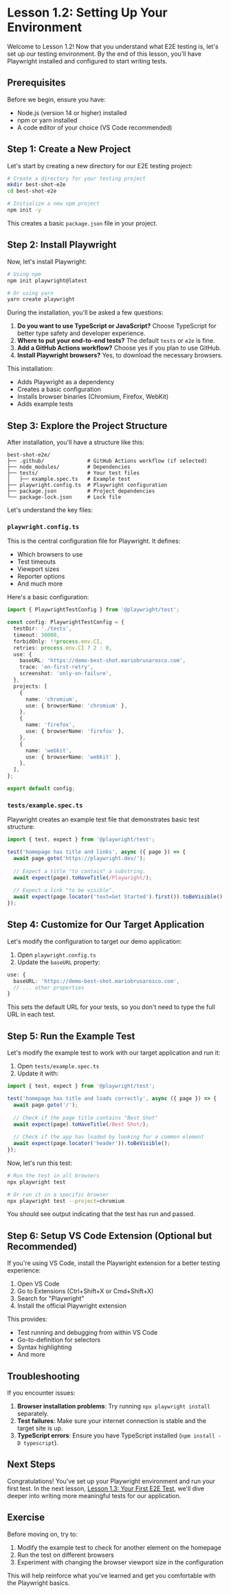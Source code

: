 # Lesson 1.2: Setting Up Your Environment

Welcome to Lesson 1.2! Now that you understand what E2E testing is, let's set up our testing environment. By the end of this lesson, you'll have Playwright installed and configured to start writing tests.

## Prerequisites

Before we begin, ensure you have:

- Node.js (version 14 or higher) installed
- npm or yarn installed
- A code editor of your choice (VS Code recommended)

## Step 1: Create a New Project

Let's start by creating a new directory for our E2E testing project:

```bash
# Create a directory for your testing project
mkdir best-shot-e2e
cd best-shot-e2e

# Initialize a new npm project
npm init -y
```

This creates a basic `package.json` file in your project.

## Step 2: Install Playwright

Now, let's install Playwright:

```bash
# Using npm
npm init playwright@latest

# Or using yarn
yarn create playwright
```

During the installation, you'll be asked a few questions:

1. **Do you want to use TypeScript or JavaScript?** Choose TypeScript for better type safety and developer experience.
2. **Where to put your end-to-end tests?** The default `tests` or `e2e` is fine.
3. **Add a GitHub Actions workflow?** Choose yes if you plan to use GitHub.
4. **Install Playwright browsers?** Yes, to download the necessary browsers.

This installation:
- Adds Playwright as a dependency
- Creates a basic configuration
- Installs browser binaries (Chromium, Firefox, WebKit)
- Adds example tests

## Step 3: Explore the Project Structure

After installation, you'll have a structure like this:

```
best-shot-e2e/
├── .github/              # GitHub Actions workflow (if selected)
├── node_modules/         # Dependencies
├── tests/                # Your test files
│   ├── example.spec.ts   # Example test
├── playwright.config.ts  # Playwright configuration
├── package.json          # Project dependencies
└── package-lock.json     # Lock file
```

Let's understand the key files:

### `playwright.config.ts`

This is the central configuration file for Playwright. It defines:
- Which browsers to use
- Test timeouts
- Viewport sizes
- Reporter options
- And much more

Here's a basic configuration:

```typescript
import { PlaywrightTestConfig } from '@playwright/test';

const config: PlaywrightTestConfig = {
  testDir: './tests',
  timeout: 30000,
  forbidOnly: !!process.env.CI,
  retries: process.env.CI ? 2 : 0,
  use: {
    baseURL: 'https://demo-best-shot.mariobrusarosco.com',
    trace: 'on-first-retry',
    screenshot: 'only-on-failure',
  },
  projects: [
    {
      name: 'chromium',
      use: { browserName: 'chromium' },
    },
    {
      name: 'firefox',
      use: { browserName: 'firefox' },
    },
    {
      name: 'webkit',
      use: { browserName: 'webkit' },
    },
  ],
};

export default config;
```

### `tests/example.spec.ts`

Playwright creates an example test file that demonstrates basic test structure:

```typescript
import { test, expect } from '@playwright/test';

test('homepage has title and links', async ({ page }) => {
  await page.goto('https://playwright.dev/');
  
  // Expect a title "to contain" a substring.
  await expect(page).toHaveTitle(/Playwright/);
  
  // Expect a link "to be visible".
  await expect(page.locator('text=Get Started').first()).toBeVisible();
});
```

## Step 4: Customize for Our Target Application

Let's modify the configuration to target our demo application:

1. Open `playwright.config.ts`
2. Update the `baseURL` property:

```typescript
use: {
  baseURL: 'https://demo-best-shot.mariobrusarosco.com',
  // ... other properties
}
```

This sets the default URL for your tests, so you don't need to type the full URL in each test.

## Step 5: Run the Example Test

Let's modify the example test to work with our target application and run it:

1. Open `tests/example.spec.ts`
2. Update it with:

```typescript
import { test, expect } from '@playwright/test';

test('homepage has title and loads correctly', async ({ page }) => {
  await page.goto('/');
  
  // Check if the page title contains "Best Shot"
  await expect(page).toHaveTitle(/Best Shot/);
  
  // Check if the app has loaded by looking for a common element
  await expect(page.locator('header')).toBeVisible();
});
```

Now, let's run this test:

```bash
# Run the test in all browsers
npx playwright test

# Or run it in a specific browser
npx playwright test --project=chromium
```

You should see output indicating that the test has run and passed.

## Step 6: Setup VS Code Extension (Optional but Recommended)

If you're using VS Code, install the Playwright extension for a better testing experience:

1. Open VS Code
2. Go to Extensions (Ctrl+Shift+X or Cmd+Shift+X)
3. Search for "Playwright"
4. Install the official Playwright extension

This provides:
- Test running and debugging from within VS Code
- Go-to-definition for selectors
- Syntax highlighting
- And more

## Troubleshooting

If you encounter issues:

1. **Browser installation problems**: Try running `npx playwright install` separately.
2. **Test failures**: Make sure your internet connection is stable and the target site is up.
3. **TypeScript errors**: Ensure you have TypeScript installed (`npm install -D typescript`).

## Next Steps

Congratulations! You've set up your Playwright environment and run your first test. In the next lesson, [Lesson 1.3: Your First E2E Test](./lesson1.3-first-test.md), we'll dive deeper into writing more meaningful tests for our application.

## Exercise

Before moving on, try to:

1. Modify the example test to check for another element on the homepage
2. Run the test on different browsers
3. Experiment with changing the browser viewport size in the configuration

This will help reinforce what you've learned and get you comfortable with the Playwright basics. 